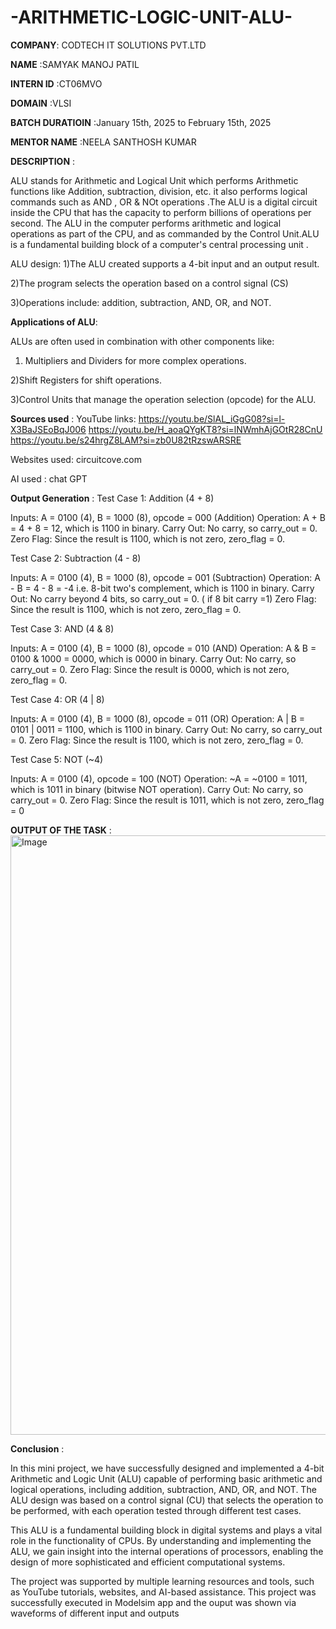 # -ARITHMETIC-LOGIC-UNIT-ALU-

**COMPANY**: CODTECH IT SOLUTIONS PVT.LTD

**NAME** :SAMYAK MANOJ PATIL

**INTERN ID** :CT06MVO

**DOMAIN** :VLSI

**BATCH DURATIOIN** :January 15th, 2025 to February 15th, 2025

**MENTOR NAME** :NEELA SANTHOSH KUMAR

**DESCRIPTION** :

ALU stands for Arithmetic and Logical Unit which performs Arithmetic functions like Addition, subtraction, division, etc. it also performs logical commands such as AND , OR & NOt operations .The ALU is a digital circuit inside the CPU that has the capacity to perform billions of operations per second. The ALU in the computer performs arithmetic and logical operations as part of the CPU, and as commanded by the Control Unit.ALU is a fundamental building block of a computer's central processing unit .

ALU design:
 1)The ALU created supports a 4-bit input and an output result.

 2)The program selects the operation based on a control signal (CS)

 3)Operations include: addition, subtraction, AND, OR, and NOT.

**Applications of ALU**:

ALUs are often used in combination with other components like:
   1) Multipliers and Dividers for more complex operations.
    
   2)Shift Registers for shift operations.
    
   3)Control Units that manage the operation selection (opcode) for the ALU.

**Sources used** :
YouTube links: 
https://youtu.be/SlAL_iGgG08?si=l-X3BaJSEoBqJ006
https://youtu.be/H_aoaQYgKT8?si=lNWmhAjGOtR28CnU
https://youtu.be/s24hrgZ8LAM?si=zb0U82tRzswARSRE

Websites used:
circuitcove.com

AI used : 
chat GPT

**Output Generation** :
Test Case 1: Addition (4 + 8)

  Inputs: A = 0100 (4), B = 1000 (8), opcode = 000 (Addition)
  Operation: A + B = 4 + 8 = 12, which is 1100 in binary.
  Carry Out: No carry, so carry_out = 0.
  Zero Flag: Since the result is 1100, which is not zero, zero_flag = 0.

Test Case 2: Subtraction (4 - 8)

  Inputs: A = 0100 (4), B = 1000 (8), opcode = 001 (Subtraction)
  Operation: A - B = 4 - 8 = -4 i.e. 8-bit two's complement, which is 1100 in binary.
  Carry Out: No carry beyond 4 bits, so carry_out = 0. ( if 8 bit carry =1)
  Zero Flag: Since the result is 1100, which is not zero, zero_flag = 0.

Test Case 3: AND (4 & 8)

  Inputs: A =  0100 (4), B = 1000 (8), opcode = 010 (AND)
  Operation: A & B = 0100 & 1000 = 0000, which is 0000 in binary.
  Carry Out: No carry, so carry_out = 0.
  Zero Flag: Since the result is 0000, which is not zero, zero_flag = 0.

Test Case 4: OR (4 | 8)

  Inputs: A = 0100 (4), B = 1000 (8), opcode = 011 (OR)
  Operation: A | B = 0101 | 0011 = 1100, which is 1100 in binary.
  Carry Out: No carry, so carry_out = 0.
  Zero Flag: Since the result is 1100, which is not zero, zero_flag = 0.

Test Case 5: NOT (~4)

  Inputs: A = 0100 (4), opcode = 100 (NOT)
  Operation: ~A = ~0100 = 1011, which is 1011 in binary (bitwise NOT operation).
  Carry Out: No carry, so carry_out = 0.
  Zero Flag: Since the result is 1011, which is not zero, zero_flag = 0 

 **OUTPUT OF THE TASK** :<img width="959" alt="Image" src="https://github.com/user-attachments/assets/630af111-f4c0-4f0b-8fb3-928767747114" />

**Conclusion** :

  In this mini project, we have successfully designed and implemented a 4-bit Arithmetic and Logic Unit (ALU) capable of performing basic arithmetic and logical operations, including addition, subtraction, AND, OR, and NOT. The ALU design was based on a control signal (CU) that selects the operation to be performed, with each operation tested through different test cases. 
  
  This ALU is a fundamental building block in digital systems and plays a vital role in the functionality of CPUs. By understanding and implementing the ALU, we gain insight into the internal operations of processors, enabling the design of more sophisticated and efficient computational systems.
  
  The project was supported by multiple learning resources and tools, such as YouTube tutorials, websites, and AI-based assistance. This project was successfully executed in Modelsim app and the ouput was shown via waveforms of different input and outputs
